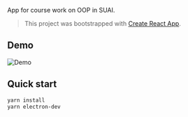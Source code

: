 App for course work on OOP in SUAI.

> This project was bootstrapped with [Create React App](https://github.com/facebook/create-react-app).

## Demo

![Demo](./demo.gif)

## Quick start

```sh
yarn install
yarn electron-dev
```
